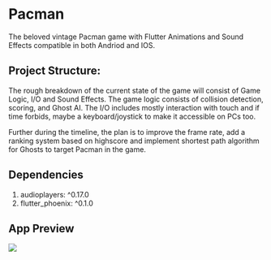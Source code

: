 # Pacman

The beloved vintage Pacman game with Flutter Animations and Sound Effects compatible in both Andriod and IOS.

  
## Project Structure: 
The rough breakdown of the current state of the game will consist of 
Game Logic, I/O and Sound Effects. The game logic consists of collision 
detection, scoring, and Ghost AI. The I/O includes mostly interaction 
with touch and if time forbids, maybe a keyboard/joystick to make it accessible 
on PCs too.  
  
Further during the timeline, the plan is to improve the frame rate, add a 
ranking system based on highscore and implement shortest path 
algorithm for Ghosts to target Pacman in the game. 

  
## Dependencies
1. audioplayers: ^0.17.0
2. flutter_phoenix: ^0.1.0

  
## App Preview
<img src="https://media.giphy.com/media/R5IwB9VhawKp8Fv4mg/giphy.gif"/>
